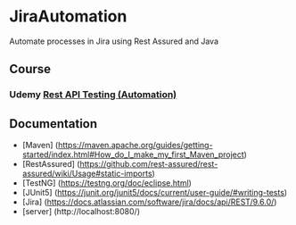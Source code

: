 # JiraAutomation
Automate processes in Jira using Rest Assured and Java

## Course
### **Udemy** [Rest API Testing (Automation)](https://www.udemy.com/course/rest-api-automation-testing-rest-assured/)

## Documentation
- [Maven] (https://maven.apache.org/guides/getting-started/index.html#How_do_I_make_my_first_Maven_project)
- [RestAssured] (https://github.com/rest-assured/rest-assured/wiki/Usage#static-imports)
- [TestNG] (https://testng.org/doc/eclipse.html)
- [JUnit5] (https://junit.org/junit5/docs/current/user-guide/#writing-tests)
- [Jira] (https://docs.atlassian.com/software/jira/docs/api/REST/9.6.0/)
- [server] (http://localhost:8080/)
